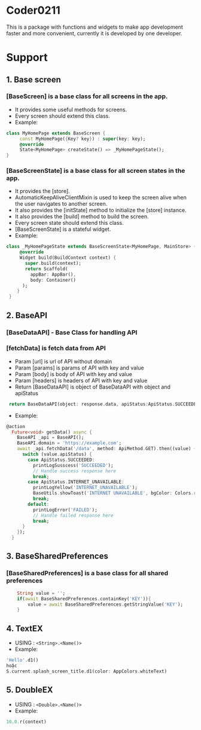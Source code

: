 # Coder0211

This is a package with functions and widgets to make app development faster and more convenient, currently it is developed by one developer.

# Support

## 1. Base screen

### [BaseScreen] is a base class for all screens in the app.

- It provides some useful methods for screens.
- Every screen should extend this class.
- Example:

```dart
class MyHomePage extends BaseScreen {
     const MyHomePage({Key? key}) : super(key: key);
     @override
     State<MyHomePage> createState() => _MyHomePageState();
}
```

### [BaseScreenState] is a base class for all screen states in the app.

- It provides the [store].
- AutomaticKeepAliveClientMixin is used to keep the screen alive when the user
  navigates to another screen.
- It also provides the [initState] method to initialize the [store] instance.
- It also provides the [build] method to build the screen.
- Every screen state should extend this class.
- [BaseScreenState] is a stateful widget.
- Example:

```dart
class _MyHomePageState extends BaseScreenState<MyHomePage, MainStore> {
     @override
     Widget build(BuildContext context) {
       super.build(context);
       return Scaffold(
         appBar: AppBar(),
         body: Container()
      );
    }
 }
```

## 2. BaseAPI

### [BaseDataAPI] - Base Class for handling API

### [fetchData] is fetch data from API

- Param [url] is url of API without domain
- Param [params] is params of API with key and value
- Param [body] is body of API with key and value
- Param [headers] is headers of API with key and value
- Return [BaseDataAPI] is object of BaseDataAPI with object and apiStatus

```dart
 return BaseDataAPI(object: response.data, apiStatus:ApiStatus.SUCCEEDED);
```

- Example:

```dart
@action
  Future<void> getData() async {
    BaseAPI _api = BaseAPI();
    BaseAPI.domain = 'https://example.com';
    await _api.fetchData('/data', method: ApiMethod.GET).then((value) {
      switch (value.apiStatus) {
        case ApiStatus.SUCCEEDED:
          printLogSusscess('SUCCEEDED');
          // Handle success response here
          break;
        case ApiStatus.INTERNET_UNAVAILABLE:
          printLogYellow('INTERNET_UNAVAILABLE');
          BaseUtils.showToast('INTERNET UNAVAILABLE', bgColor: Colors.red);
          break;
        default:
          printLogError('FAILED');
          // Handle failed response here
          break;
      }
    });
  }
```

## 3. BaseSharedPreferences

### [BaseSharedPreferences] is a base class for all shared preferences

```dart
    String value = '';
    if(await BaseSharedPreferences.containKey('KEY')){
        value = await BaseSharedPreferences.getStringValue('KEY');
    }

```

## 4. TextEX

- USING : `<String>.<Name()>`
- Example:

```dart
'Hello'.d1()
hoặc
S.current.splash_screen_title.d1(color: AppColors.whiteText)
```

## 5. DoubleEX

- USING : `<Double>.<Name()>`
- Example:

```dart
10.0.r(context)
```
